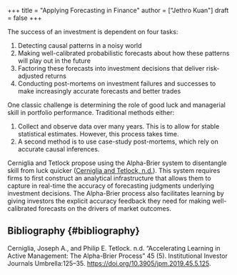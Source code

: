 +++
title = "Applying Forecasting in Finance"
author = ["Jethro Kuan"]
draft = false
+++

The success of an investment is dependent on four tasks:

1.  Detecting causal patterns in a noisy world
2.  Making well-calibrated probabilistic forecasts about how these patterns will
    play out in the future
3.  Factoring these forecasts into investment decisions that deliver risk-adjusted returns
4.  Conducting post-mortems on investment failures and successes to make
    increasingly accurate forecasts and better trades

One classic challenge is determining the role of good luck and managerial skill
in portfolio performance. Traditional methods either:

1.  Collect and observe data over many years. This is to allow for stable
    statistical estimates. However, this process takes time.
2.  A second method is to use case-study post-mortems, which rely on accurate
    causal inferences.

Cerniglia and Tetlock propose using the Alpha-Brier system to disentangle skill
from luck quicker ([Cerniglia and Tetlock, n.d.](#orgc44a8aa)). This system
requires firms to first construct an analytical infrastructure that allows them
to capture in real-time the accuracy of forecasting judgments underlying
investment decisions. The Alpha-Brier process also facilitates learning by
giving investors the explicit accuracy feedback they need for making
well-calibrated forecasts on the drivers of market outcomes.


## Bibliography {#bibliography}

<a id="orgc44a8aa"></a>Cerniglia, Joseph A., and Philip E. Tetlock. n.d. “Accelerating Learning in Active Management: The Alpha-Brier Process” 45 (5). Institutional Investor Journals Umbrella:125–35. <https://doi.org/10.3905/jpm.2019.45.5.125>.